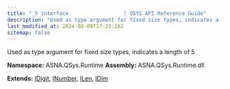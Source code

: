 ```yaml
---
title: "_5 interface                  | QSYS API Reference Guide"
description: "Used as type argument for fixed size types, indicates a length of 5  "
last_modified_at: 2024-08-09T17:25:28Z
sitemap: false
---
```


Used as type argument for fixed size types, indicates a length of 5 

**Namespace:** ASNA.QSys.Runtime
**Assembly:** ASNA.QSys.Runtime.dll

**Extends:** [IDigit](/reference/runtime/qsys-runtime/i-digit.html), [INumber](/reference/runtime/qsys-runtime/i-number.html), [ILen](/reference/runtime/qsys-runtime/i-len.html), [IDim](/reference/runtime/qsys-runtime/i-dim.html)
<br>
<br>
